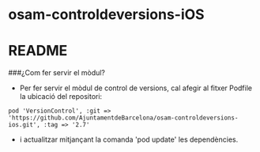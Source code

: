 # osam-controldeversions-iOS

# README

###¿Com fer servir el mòdul?
- Per fer servir el mòdul de control de versions, cal afegir al fitxer Podfile la ubicació del repositori:

```
pod 'VersionControl', :git => 'https://github.com/AjuntamentdeBarcelona/osam-controldeversions-ios.git', :tag => '2.7'
```
- i actualitzar mitjançant la comanda 'pod update' les dependències.

